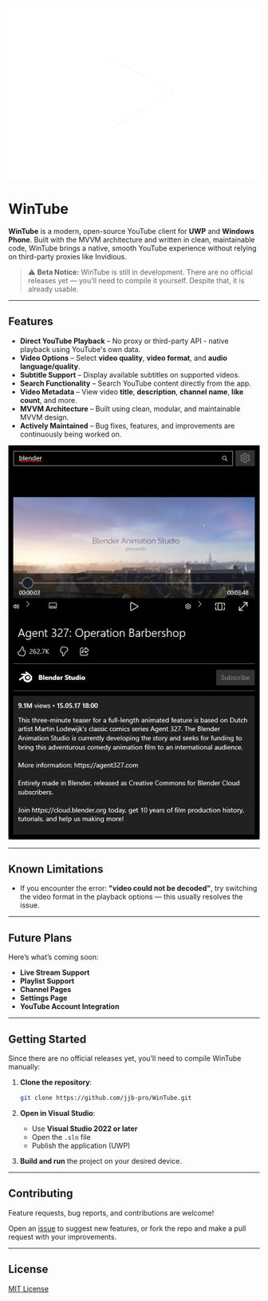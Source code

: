 ![WinTube icon](https://github.com/jjb-pro/WinTube/blob/main/Assets/WinTube_Icon.png)

# WinTube

**WinTube** is a modern, open-source YouTube client for **UWP** and **Windows Phone**. Built with the MVVM architecture and written in clean, maintainable code, WinTube brings a native, smooth YouTube experience without relying on third-party proxies like Invidious.

> ⚠️ **Beta Notice:** WinTube is still in development. There are no official releases yet — you’ll need to compile it yourself. Despite that, it is already usable.

---

## Features

* **Direct YouTube Playback** – No proxy or third-party API - native playback using YouTube's own data.
* **Video Options** – Select **video quality**, **video format**, and **audio language/quality**.
* **Subtitle Support** – Display available subtitles on supported videos.
* **Search Functionality** – Search YouTube content directly from the app.
* **Video Metadata** – View video **title**, **description**, **channel name**, **like count**, and more.
* **MVVM Architecture** – Built using clean, modular, and maintainable MVVM design.
* **Actively Maintained** – Bug fixes, features, and improvements are continuously being worked on.

![WinTube preview screenshot](https://github.com/jjb-pro/WinTube/blob/main/Assets/WinTube_Preview.png)

---

## Known Limitations

* If you encounter the error: **"video could not be decoded"**, try switching the video format in the playback options — this usually resolves the issue.

---

## Future Plans

Here’s what’s coming soon:

* **Live Stream Support**
* **Playlist Support**
* **Channel Pages**
* **Settings Page**
* **YouTube Account Integration**

---

## Getting Started

Since there are no official releases yet, you’ll need to compile WinTube manually:

1. **Clone the repository**:

   ```bash
   git clone https://github.com/jjb-pro/WinTube.git
   ```

2. **Open in Visual Studio**:

   * Use **Visual Studio 2022 or later**
   * Open the `.sln` file
   * Publish the application (UWP)

3. **Build and run** the project on your desired device.

---

## Contributing

Feature requests, bug reports, and contributions are welcome!

Open an [issue](https://github.com/jjb-pro/WinTube/issues) to suggest new features, or fork the repo and make a pull request with your improvements.

---

## License

[MIT License](LICENSE)

